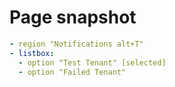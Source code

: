 # Page snapshot

```yaml
- region "Notifications alt+T"
- listbox:
  - option "Test Tenant" [selected]
  - option "Failed Tenant"
```